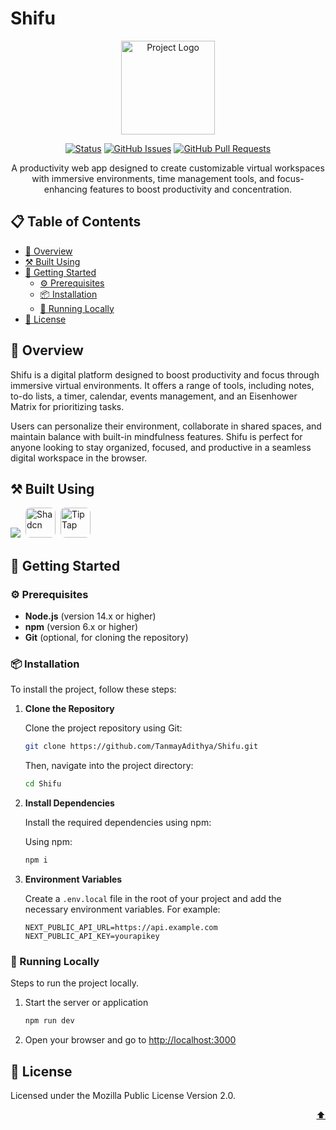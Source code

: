 # Shifu

<p align="center">
  <a href="https://github.com/TanmayAdithya/Shifu" target="_blank" rel="noopener noreferrer">
    <img width="150" src="https://i.postimg.cc/QtjgWk29/Shifu-Logo.png" alt="Project Logo">
  </a>
</p>

<div align="center">

[![Status](https://img.shields.io/badge/status-active-success.svg)]()
[![GitHub Issues](https://img.shields.io/github/issues/TanmayAdithya/Shifu.svg)](https://github.com/TanmayAdithya/Shifu/issues)
[![GitHub Pull Requests](https://img.shields.io/github/issues-pr/TanmayAdithya/Shifu)](https://github.com/TanmayAdithya/Shifu/pulls)

</div>

<p align="center">A productivity web app designed to create customizable virtual workspaces with immersive environments, time management tools, and focus-enhancing features to boost productivity and concentration.</p>

## 📋 Table of Contents

- [🌟 Overview](#-overview)
- [⚒️ Built Using](#️-built-using)
- [🚀 Getting Started](#-getting-started)
  - [⚙️ Prerequisites](#️-prerequisites)
  - [📦 Installation](#-installation)
  - [🏃 Running Locally](#-running-locally)
- [📄 License](#-license)

## 🌟 Overview

Shifu is a digital platform designed to boost productivity and focus through immersive virtual environments. It offers a range of tools, including notes, to-do lists, a timer, calendar, events management, and an Eisenhower Matrix for prioritizing tasks.

Users can personalize their environment, collaborate in shared spaces, and maintain balance with built-in mindfulness features. Shifu is perfect for anyone looking to stay organized, focused, and productive in a seamless digital workspace in the browser.

## ⚒️ Built Using

<div>
    <img src="https://skillicons.dev/icons?i=ts,next,tailwind,redux,mongo" />
    <img href="https://ui.shadcn.com/" width="48" style="border: 0; border-radius: 8px; margin-left: 4px" src="https://avatars.githubusercontent.com/u/139895814?s=280&v=4" alt="Shadcn" />
    <img href='https://tiptap.dev/' width="48" style="border: 0; border-radius: 8px; margin-left: 4px" src="https://avatars.githubusercontent.com/u/16939337?v=4" alt="TipTap" />
</div>

## 🚀 Getting Started

### ⚙️ Prerequisites

- **Node.js** (version 14.x or higher)
- **npm** (version 6.x or higher)
- **Git** (optional, for cloning the repository)

### 📦 Installation

To install the project, follow these steps:

1. **Clone the Repository**

   Clone the project repository using Git:

   ```bash
   git clone https://github.com/TanmayAdithya/Shifu.git
   ```

   Then, navigate into the project directory:

   ```bash
   cd Shifu
   ```

2. **Install Dependencies**

   Install the required dependencies using npm:

   Using npm:

   ```bash
   npm i
   ```

3. **Environment Variables**

   Create a `.env.local` file in the root of your project and add the necessary environment variables. For example:

   ```
   NEXT_PUBLIC_API_URL=https://api.example.com
   NEXT_PUBLIC_API_KEY=yourapikey
   ```

### 🏃 Running Locally

Steps to run the project locally.

1. Start the server or application

   ```bash
   npm run dev
   ```

2. Open your browser and go to [http://localhost:3000](http://localhost:3000)

## 📄 License

Licensed under the Mozilla Public License Version 2.0.

<p align="right"><a href="#top">⬆️</a></p>
